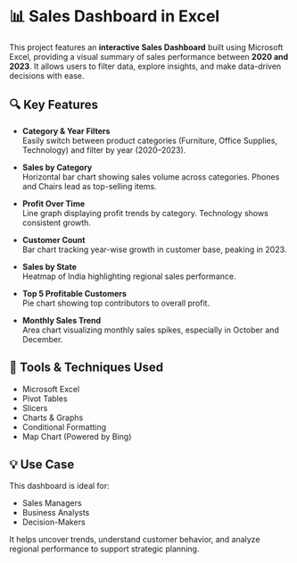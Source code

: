 # 📊 Sales Dashboard in Excel

This project features an **interactive Sales Dashboard** built using Microsoft Excel, providing a visual summary of sales performance between **2020 and 2023**. It allows users to filter data, explore insights, and make data-driven decisions with ease.

## 🔍 Key Features

- **Category & Year Filters**  
  Easily switch between product categories (Furniture, Office Supplies, Technology) and filter by year (2020–2023).

- **Sales by Category**  
  Horizontal bar chart showing sales volume across categories. Phones and Chairs lead as top-selling items.

- **Profit Over Time**  
  Line graph displaying profit trends by category. Technology shows consistent growth.

- **Customer Count**  
  Bar chart tracking year-wise growth in customer base, peaking in 2023.

- **Sales by State**  
  Heatmap of India highlighting regional sales performance.

- **Top 5 Profitable Customers**  
  Pie chart showing top contributors to overall profit.

- **Monthly Sales Trend**  
  Area chart visualizing monthly sales spikes, especially in October and December.

## 📁 Tools & Techniques Used

- Microsoft Excel  
- Pivot Tables  
- Slicers  
- Charts & Graphs  
- Conditional Formatting  
- Map Chart (Powered by Bing)

## 💡 Use Case

This dashboard is ideal for:
- Sales Managers  
- Business Analysts  
- Decision-Makers  

It helps uncover trends, understand customer behavior, and analyze regional performance to support strategic planning.
